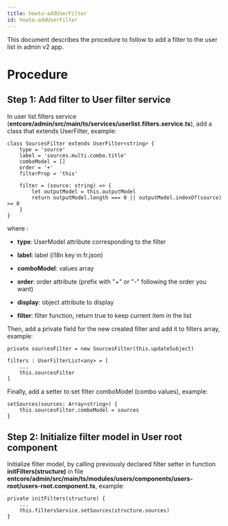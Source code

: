 ```yaml
---
title: howto-addUserFilter
id: howto-addUserFilter
---
```

This document describes the procedure to follow to add a filter to the user list in admin v2 app.

# Procedure

## Step 1: Add filter to User filter service

In user list filters service (**entcore/admin/src/main/ts/services/userlist.filters.service.ts**), add a class that extends UserFilter, example:

    class SourcesFilter extends UserFilter<string> {
        type = 'source'
        label = 'sources.multi.combo.title'
        comboModel = []
        order = '+'
        filterProp = 'this'

        filter = (source: string) => {
            let outputModel = this.outputModel
            return outputModel.length === 0 || outputModel.indexOf(source) >= 0
        }
    }

where :

-   **type**: UserModel attribute corresponding to the filter

-   **label**: label (i18n key in fr.json)

-   **comboModel**: values array

-   **order**: order attribute (prefix with "+" or "-" following the order you want)

-   **display**: object attribute to display

-   **filter**: filter function, return true to keep current item in the list

Then, add a private field for the new created filter and add it to filters array, example:

    private sourcesFilter = new SourcesFilter(this.updateSubject)

    filters : UserFilterList<any> = [
        ...
        this.sourcesFilter
    ]

Finally, add a setter to set filter comboModel (combo values), example:

    setSources(sources: Array<string>) {
        this.sourcesFilter.comboModel = sources
    }

## Step 2: Initialize filter model in User root component

Initialize filter model, by calling previously declared filter setter in function **initFilters(structure)** in file **entcore/admin/src/main/ts/modules/users/components/users-root/users-root.component.ts**, example:

    private initFilters(structure) {
        ...
        this.filtersService.setSources(structure.sources)
    }
